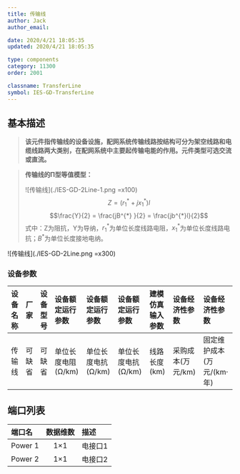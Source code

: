 ```yaml
---
title: 传输线
author: Jack
author_email:

date: 2020/4/21 18:05:35
updated: 2020/4/21 18:05:35

type: components
category: 11300
order: 2001

classname: TransferLine
symbol: IES-GD-TransferLine
---
```

## 基本描述

> **该元件指传输线的设备设施，配网系统传输线路按结构可分为架空线路和电缆线路两大类别，在配网系统中主要起传输电能的作用。元件类型可选交流或直流。**

> **传输线的Π型等值模型：**
> 
> ![传输线](./IES-GD-2Line-1.png =x100)
> $$Z = ({r_{1} }^{*} + j{x_{1} }^{*})l$$
> $$\frac{Y}{2} = \frac{jB^{*} }{2} = \frac{jb^{*}l}{2}$$
> 式中：Z为阻抗，Y为导纳，${r_{1} }^{*}$为单位长度线路电阻，${x_{1} }^{*}$为单位长度线路电抗；$B^*$为单位长度接地电纳。


![传输线](./IES-GD-2Line.png =x300)

### 设备参数
| 设备名称 | 厂家 | 设备型号 | 设备额定运行参数 | 设备额定运行参数 | 设备额定运行参数 | 建模仿真输入参数 | 设备经济性参数 | 设备经济性参数 |
| :--- | :--- | :--- | :--- | :--- | :--- | :--- | :--- | :--- |
| 传输线 |  可缺省 | 可缺省 | 单位长度电阻(Ω/km) | 单位长度电抗(Ω/km) | 单位长度电抗(Ω/km) | 线路长度(km)  | 采购成本(万元/km) | 固定维护成本(万元/(km·年) |


## 端口列表
| 端口名 | 数据维数 | 描述 |
| :--- | :--:  | :--- |
|  Power 1 | 1×1  | 电接口1  |
|  Power 2 | 1×1  | 电接口2  |
